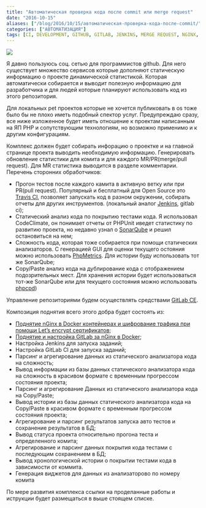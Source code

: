 ```yaml
---
title: "Автоматическая проверка кода после commit или merge request"
date: "2016-10-15"
aliases: ["/blog/2016/10/15/автоматическая-проверка-кода-после-commit/"]
categories: ["АВТОМАТИЗАЦИЯ"]
tags: [CI, DEVELOPMENT, GITHUB, GITLAB, JENKINS, MERGE REQUEST, NGINX, OPEN SOURCE, PHPCPD, PHPMETRICS, PULL REQUEST, RIGHT WAY, SONARQUBE, TRAVIS CI, ЛЕНЬ, ОПОВЕЩЕНИЯ, СКОРОСТЬ]
---
```


![](/img/ci-cd/creazione-di-adamo.jpg)

Я давно пользуюсь соц. сетью для программистов github.
Для него существует множество сервисов которые дополняют статическую информацию о проекте динамической статистикой.
Которая автоматически собирается и выводит полезную информацию для разработчика и для людей которые планируют
использовать код из этого репозитория.

Для локальных pet проектов которые не хочется публиковать в os тоже было бы не плохо иметь подобный спектор услуг.
Предупреждаю сразу, все ниже изложенное будет иметь отношение к проектам
написанным на ЯП PHP и сопутствующим технологиям, но возможно применимо и к другим конфигурациям.

Комплекс должен будет собирать инфорацию о проектке и на главной странице проекта выводить необходимую информацию.
Генерировать обновление статистики для комита и для каждого MR/PR(merge/pull request). Для MR статистика выводится в разделе
комментарии.
Перечень сторонних обработчиков:

- Прогон тестов после каждого камита в активную ветку или при PR(pull request). Популярный и бесплатный для Open Source это [Travis CI](https://travis-ci.org/), позволяет запускать код в разном окружении, собирать отчеты для других инструментов. (локальный аналог [Jenkins](https://jenkins.io/), gitlab ci);
- Статический анализ кода по покрытию тестами кода. Я использовал CodeClimate, он понимает отчеты от PHPUnit иведет статистику по развитию проекта, но недавно узнал о [SonarQube](http://www.sonarqube.org/) и решил остановиться на нем;
- Сложность кода, которая тоже собирается при помощи статических анализаторов. С генерацией GUI для оценки текущего остояния можно использовать [PhpMetrics](http://www.phpmetrics.org/). Для истории буду использовать тот же SonarQube;
- Copy/Paste анализ кода на дублирование кода с отображением подозрительных мест. Для хранения истории будет использоваться тот-же SonarQube или для текущего состояния можно использовать [phpcpd](https://github.com/sebastianbergmann/phpcpd))

Управление репозиториями будем осуществлять средствами [GitLab CE](https://about.gitlab.com/).

Композиция поднятия всего этого добра будет состоять из:

- [Поднятие nGinx в Docker контейнерах и шифрование трафика при помощи Let’s encrypt сертификатов](/posts/2016-10-15-пусть-всегда-будет-SSL-подключение-lets-encrypt-к-вашему-домену);
- [Поднятие и настройка GitLab за nGinx в Docker](/posts/2016-11-27-поднятие-и-настройка-gitlab-за-nginx-в-docker-контейнерах);
- Настройка Jenkins для запуска заданий;
- Настройка GitLab CI для запуска заданий;
- Парсинг и агрегирование данных из статического анализатора кода на сложность;
- Вывод информации из базы данных статического анализатора кода на сложность в красивом формате с временным прогрессом состояния проекта;
- Парсинг и агрегирование Данных из статического анализатора кода на Copy/Paste;
- Вывод истории из базы данных статического анализатора кода на Copy/Paste в красивом формате с временным прогрессом состояния проекта;
- Агрегирование и парсинг результатов запуска авто тестов и сохранение результатов в БД;
- Вывод статуса проекта относительно прогона теста и определенного комита;
- Агрегирование и парсинг данных покрытия кода тестами с последующим сохранением в БД;
- Вывод хронологической истории о покрытии тестами кода в зависимости от коммита.
- Генерация виджетов для данных из анализаторово по номеру комита

По мере развития комплекса ссылки на проделанные работы и иструкции будет размещаться в выше стоящем списке.
